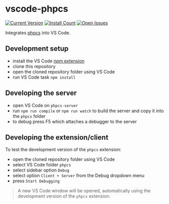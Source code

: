 # vscode-phpcs

[![Current Version](https://vsmarketplacebadge.apphb.com/version/ikappas.phpcs.svg)](https://marketplace.visualstudio.com/items?itemName=ikappas.phpcs)
[![Install Count](https://vsmarketplacebadge.apphb.com/installs/ikappas.phpcs.svg)](https://marketplace.visualstudio.com/items?itemName=ikappas.phpcs)
[![Open Issues](https://vsmarketplacebadge.apphb.com/rating/ikappas.phpcs.svg)](https://marketplace.visualstudio.com/items?itemName=ikappas.phpcs)

Integrates [phpcs](https://github.com/squizlabs/PHP_CodeSniffer.git) into VS Code.

## Development setup

- install the VS Code [npm extension](https://marketplace.visualstudio.com/items?itemName=eg2.vscode-npm-script)
- clone this repository
- open the cloned repository folder using VS Code
- run VS Code task `npm install`

## Developing the server

- open VS Code on `phpcs-server`
- run `npm run compile` or `npm run watch` to build the server and copy it into the `phpcs` folder
- to debug press F5 which attaches a debugger to the server

## Developing the extension/client

To test the development version of the `phpcs` extension:

- open the cloned repository folder using VS Code
- select VS Code folder `phpcs`
- select sidebar option `Debug`
- select option `Client + Server` from the Debug dropdown menu
- press `Start Debugging`

> A new VS Code window will be opened, automatically using the development version of the `phpcs` extension.
